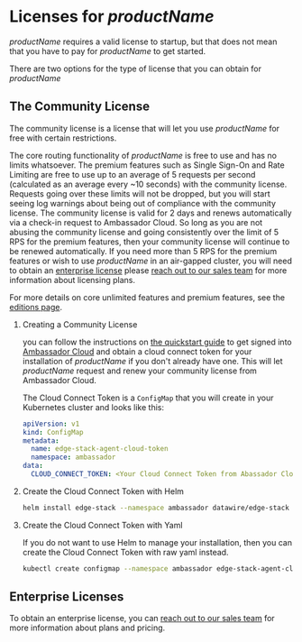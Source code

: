 # Licenses for $productName$

$productName$ requires a valid license to startup, but that does not mean that you have to pay for $productName$ to get started.

There are two options for the type of license that you can obtain for $productName$

## The Community License

The community license is a license that will let you use $productName$ for free with certain restrictions.

The core routing functionality of $productName$ is free to use and has no limits whatsoever. The premium features
such as Single Sign-On and Rate Limiting are free to use up to an average of 5 requests per second
(calculated as an average every ~10 seconds) with the community license. Requests going over these limits will
not be dropped, but you will start seeing log warnings about being out of compliance with the community
license. The community license is valid for 2 days and renews automatically via a check-in request to Ambassador
Cloud. So long as you are not abusing the community license and going consistently over the limit of 5 RPS for
the premium features, then your community license will continue to be renewed automatically. If you need more
than 5 RPS for the premium features or wish to use $productName$ in an air-gapped cluster, you will need to
obtain an [enterprise license][] please [reach out to our sales team][] for more information about licensing plans.

For more details on core unlimited features and premium features, see the [editions page](/editions).

1. Creating a Community License

   you can follow the instructions on [the quickstart guide][] to get signed into [Ambassador Cloud][] and obtain a cloud connect token for your installation of $productName$ if you don't already have one.
   This will let $productName$ request and renew your community license from Ambassador Cloud.

   The Cloud Connect Token is a `ConfigMap` that you will create in your Kubernetes cluster and looks like this:

   ```yaml
   apiVersion: v1
   kind: ConfigMap
   metadata:
     name: edge-stack-agent-cloud-token
     namespace: ambassador
   data:
     CLOUD_CONNECT_TOKEN: <Your Cloud Connect Token from Abassador Cloud>
   ```

2. Create the Cloud Connect Token with Helm

   ```bash
   helm install edge-stack --namespace ambassador datawire/edge-stack --set emissary-ingress.createDefaultListeners=true --set emissary-ingress.agent.cloudConnectToken=<Your Cloud Connect Token from Abassador Cloud>
   ```

3. Create the Cloud Connect Token with Yaml

   If you do not want to use Helm to manage your installation, then you can create the Cloud Connect Token with raw yaml instead.

   ```bash
   kubectl create configmap --namespace ambassador edge-stack-agent-cloud-token --from-literal=CLOUD_CONNECT_TOKEN=<Your Cloud Connect Token from Abassador Cloud>
   ```

## Enterprise Licenses

To obtain an enterprise license, you can [reach out to our sales team][] for more information about plans and pricing.

[reach out to our sales team]: /contact-us/
[enterprise license]: #enterprise-licenses
[the quickstart guide]: ../../tutorials/getting-started
[Ambassador Cloud]: https://app.getambassador.io/cloud/
